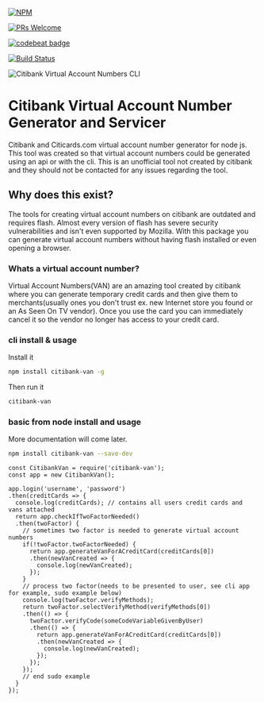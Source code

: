 [![NPM](https://nodei.co/npm/citibank-van.png)](https://npmjs.org/package/citibank-van)

[![PRs Welcome](https://img.shields.io/badge/PRs-welcome-brightgreen.svg?style=flat-square)](http://makeapullrequest.com)

[![codebeat badge](https://codebeat.co/badges/39218377-64b3-4293-b3b9-90013fead066)](https://codebeat.co/projects/github-com-thomasmeadows-citibank-van-master)

[![Build Status](https://semaphoreci.com/api/v1/thomasmeadows/citibank-van/branches/master/badge.svg)](https://semaphoreci.com/thomasmeadows/citibank-van)

![Citibank Virtual Account Numbers CLI](https://raw.githubusercontent.com/thomasmeadows/citibank-van/master/cli.gif)

# Citibank Virtual Account Number Generator and Servicer

Citibank and Citicards.com virtual account number generator for node js.  This tool was created so that virtual account numbers could be generated using an api or with the cli.  This is an unofficial tool not created by citibank and they should not be contacted for any issues regarding the tool.

## Why does this exist?

The tools for creating virtual account numbers on citibank are outdated and requires flash. Almost every version of flash has severe security vulnerabilities and isn't even supported by Mozilla.  With this package you can generate virtual account numbers without having flash installed or even opening a browser.

### Whats a virtual account number?

Virtual Account Numbers(VAN) are an amazing tool created by citibank where you can generate temporary credit cards and then give them to merchants(usually ones you don't trust ex. new Internet store you found or an As Seen On TV vendor).  Once you use the card you can immediately cancel it so the vendor no longer has access to your credit card.

### cli install & usage

Install it

```bash
npm install citibank-van -g
```

Then run it

```bash
citibank-van
```

### basic from node install and usage

More documentation will come later.

```bash
npm install citibank-van --save-dev
```

```node
const CitibankVan = require('citibank-van');
const app = new CitibankVan();

app.login('username', 'password')
.then(creditCards => {
  console.log(creditCards); // contains all users credit cards and vans attached
  return app.checkIfTwoFactorNeeded()
  .then(twoFactor) {
    // sometimes two factor is needed to generate virtual account numbers
    if(!twoFactor.twoFactorNeeded) {
      return app.generateVanForACreditCard(creditCards[0])
      .then(newVanCreated => {
        console.log(newVanCreated);
      });
    }
    // process two factor(needs to be presented to user, see cli app for example, sudo example below)
    console.log(twoFactor.verifyMethods);
    return twoFactor.selectVerifyMethod(verifyMethods[0])
    .then(() => {
      twoFactor.verifyCode(someCodeVariableGivenByUser)
      .then(() => {
        return app.generateVanForACreditCard(creditCards[0])
        .then(newVanCreated => {
          console.log(newVanCreated);
        });
      });
    });
    // end sudo example
  }
});
```
